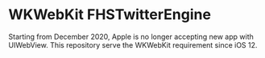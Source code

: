 WKWebKit FHSTwitterEngine
================

Starting from December 2020, Apple is no longer accepting new app with UIWebView. This repository serve the WKWebKit requirement since iOS 12.   


 
